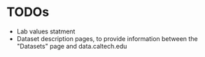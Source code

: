 # TODOs

* Lab values statment
* Dataset description pages, to provide information between the "Datasets" page and data.caltech.edu
